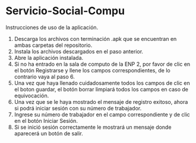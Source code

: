 # Servicio-Social-Compu
Instrucciones de uso de la aplicación.
1. Descarga los archivos con terminación .apk que se encuentran en ambas carpetas del repositorio.
2. Instala los archivos descargados en el paso anterior.
3. Abre la aplicación instalada.
4. Si no ha entrado en la sala de computo de la ENP 2, por favor de clic en el botón Registrarse y llene los campos correspondientes, de lo contrario vaya al paso 6.
5. Una vez que haya llenado cuidadosamente todos los campos de clic en el boton guardar, el botón borrar limpiará todos los campos en caso de equivocación.
6. Una vez que se le haya mostrado el mensaje de registro exitoso, ahora si podrá iniciar sesión con su número de trabajador.
7. Ingrese su número de trabajador en el campo correspondiente y de clic en el botón Iniciar Sesión.
8. Si se inició sesión correctamente le mostrará un mensaje donde aparecerá un botón de salir.
